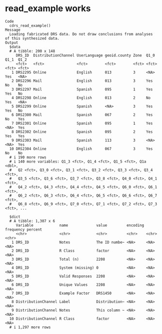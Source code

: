 # read_example works

    Code
      cdrs_read_example()
    Message
      Loading fabricated DRS data. Do not draw conclusions from analyses of this synthesized data.
    Output
      $data
      # A tibble: 200 x 148
         DRS_ID  DistributionChannel UserLanguage geoid.county Zone  Q1_0  Q1_1  Q1_2 
         <fct>   <fct>               <fct>        <fct>        <fct> <fct> <fct> <fct>
       1 DRS2295 Online              English      013          3     <NA>  Yes   <NA> 
       2 DRS2296 Mail                English      013          3     Yes   No    No   
       3 DRS2297 Mail                Spanish      095          1     Yes   Yes   No   
       4 DRS2298 Online              English      013          2     No    Yes   <NA> 
       5 DRS2299 Online              Spanish      <NA>         3     Yes   Yes   No   
       6 DRS2300 Mail                Spanish      067          2     Yes   No    Yes  
       7 DRS2301 Online              Spanish      095          1     Yes   <NA>  Yes  
       8 DRS2302 Online              Spanish      095          2     Yes   Yes   Yes  
       9 DRS2303 Mail                Spanish      113          3     <NA>  <NA>  Yes  
      10 DRS2304 Online              English      067          3     Yes   No    No   
      # i 190 more rows
      # i 140 more variables: Q1_3 <fct>, Q1_4 <fct>, Q1_5 <fct>, Q1a <dbl>,
      #   Q2 <fct>, Q3_0 <fct>, Q3_1 <fct>, Q3_2 <fct>, Q3_3 <fct>, Q3_4 <fct>,
      #   Q3_5 <fct>, Q3_6 <fct>, Q3_7 <fct>, Q3_8 <fct>, Q4_0 <fct>, Q4_1 <fct>,
      #   Q4_2 <fct>, Q4_3 <fct>, Q4_4 <fct>, Q4_5 <fct>, Q6_0 <fct>, Q6_1 <fct>,
      #   Q6_2 <fct>, Q6_3 <fct>, Q6_4 <fct>, Q6_5 <fct>, Q6_6 <fct>, Q6_7 <fct>,
      #   Q6_8 <fct>, Q6_9 <fct>, Q7_0 <fct>, Q7_1 <fct>, Q7_2 <fct>, Q7_3 <fct>, ...
      
      $dict
      # A tibble: 1,307 x 6
         Variable            name             value         encoding frequency percent
         <chr>               <chr>            <chr>         <chr>    <chr>     <chr>  
       1 DRS_ID              Notes            The ID numbe~ <NA>     <NA>      <NA>   
       2 DRS_ID              R Class          factor        <NA>     <NA>      <NA>   
       3 DRS_ID              Total (n)        2208          <NA>     <NA>      <NA>   
       4 DRS_ID              System (missing) 0             <NA>     <NA>      <NA>   
       5 DRS_ID              Valid Responses  2208          <NA>     <NA>      <NA>   
       6 DRS_ID              Unique Values    2208          <NA>     <NA>      <NA>   
       7 DRS_ID              Example Factor   DRS1450       <NA>     <NA>      <NA>   
       8 DistributionChannel Label            Distribution~ <NA>     <NA>      <NA>   
       9 DistributionChannel Notes            This column ~ <NA>     <NA>      <NA>   
      10 DistributionChannel R Class          factor        <NA>     <NA>      <NA>   
      # i 1,297 more rows
      


